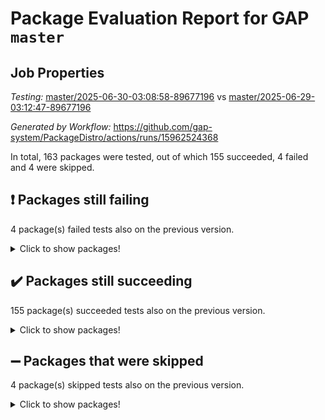 # Package Evaluation Report for GAP `master`

## Job Properties

*Testing:* [master/2025-06-30-03:08:58-89677196](https://github.com/gap-system/PackageDistro/blob/data/reports/master/2025-06-30-03:08:58-89677196) vs [master/2025-06-29-03:12:47-89677196](https://github.com/gap-system/PackageDistro/blob/data/reports/master/2025-06-29-03:12:47-89677196)

*Generated by Workflow:* https://github.com/gap-system/PackageDistro/actions/runs/15962524368

In total, 163 packages were tested, out of which 155 succeeded, 4 failed and 4 were skipped.

## :exclamation: Packages still failing

4 package(s) failed tests also on the previous version.
<details><summary>Click to show packages!</summary>

- semigroups 5.5.1 [(failure)](https://github.com/gap-system/PackageDistro/actions/runs/15962524368/job/45017475830)
- sla 1.6.2 [(failure)](https://github.com/gap-system/PackageDistro/actions/runs/15962524368/job/45017475864)
- typeset 1.2.2 [(failure)](https://github.com/gap-system/PackageDistro/actions/runs/15962524368/job/45017475976)
- wedderga 4.11.0 [(failure)](https://github.com/gap-system/PackageDistro/actions/runs/15962524368/job/45017475890)
</details>

## :heavy_check_mark: Packages still succeeding

155 package(s) succeeded tests also on the previous version.
<details><summary>Click to show packages!</summary>

- 4ti2interface 2024.11-01 [(success)](https://github.com/gap-system/PackageDistro/actions/runs/15962524368/job/45017475617)
- ace 5.7.0 [(success)](https://github.com/gap-system/PackageDistro/actions/runs/15962524368/job/45017475603)
- aclib 1.3.2 [(success)](https://github.com/gap-system/PackageDistro/actions/runs/15962524368/job/45017475606)
- agt 0.3.1 [(success)](https://github.com/gap-system/PackageDistro/actions/runs/15962524368/job/45017475629)
- alco 1.1.1 [(success)](https://github.com/gap-system/PackageDistro/actions/runs/15962524368/job/45017475658)
- alnuth 3.2.1 [(success)](https://github.com/gap-system/PackageDistro/actions/runs/15962524368/job/45017475642)
- anupq 3.3.1 [(success)](https://github.com/gap-system/PackageDistro/actions/runs/15962524368/job/45017475641)
- atlasrep 2.1.9 [(success)](https://github.com/gap-system/PackageDistro/actions/runs/15962524368/job/45017475633)
- autodoc 2025.05.09 [(success)](https://github.com/gap-system/PackageDistro/actions/runs/15962524368/job/45017475632)
- automata 1.16 [(success)](https://github.com/gap-system/PackageDistro/actions/runs/15962524368/job/45017475643)
- automgrp 1.3.3 [(success)](https://github.com/gap-system/PackageDistro/actions/runs/15962524368/job/45017475634)
- autpgrp 1.11.1 [(success)](https://github.com/gap-system/PackageDistro/actions/runs/15962524368/job/45017475630)
- cap 2025.06-08 [(success)](https://github.com/gap-system/PackageDistro/actions/runs/15962524368/job/45017475637)
- caratinterface 2.3.7 [(success)](https://github.com/gap-system/PackageDistro/actions/runs/15962524368/job/45017475650)
- cddinterface 2025.06.24 [(success)](https://github.com/gap-system/PackageDistro/actions/runs/15962524368/job/45017475645)
- circle 1.6.6 [(success)](https://github.com/gap-system/PackageDistro/actions/runs/15962524368/job/45017475646)
- classicpres 1.22 [(success)](https://github.com/gap-system/PackageDistro/actions/runs/15962524368/job/45017475640)
- cohomolo 1.6.11 [(success)](https://github.com/gap-system/PackageDistro/actions/runs/15962524368/job/45017475647)
- congruence 1.2.7 [(success)](https://github.com/gap-system/PackageDistro/actions/runs/15962524368/job/45017475635)
- corefreesub 0.6 [(success)](https://github.com/gap-system/PackageDistro/actions/runs/15962524368/job/45017475649)
- corelg 1.57 [(success)](https://github.com/gap-system/PackageDistro/actions/runs/15962524368/job/45017475639)
- crime 1.6 [(success)](https://github.com/gap-system/PackageDistro/actions/runs/15962524368/job/45017475652)
- crisp 1.4.6 [(success)](https://github.com/gap-system/PackageDistro/actions/runs/15962524368/job/45017475653)
- crypting 0.10.6 [(success)](https://github.com/gap-system/PackageDistro/actions/runs/15962524368/job/45017475662)
- cryst 4.1.27 [(success)](https://github.com/gap-system/PackageDistro/actions/runs/15962524368/job/45017475667)
- crystcat 1.1.10 [(success)](https://github.com/gap-system/PackageDistro/actions/runs/15962524368/job/45017475648)
- ctbllib 1.3.11 [(success)](https://github.com/gap-system/PackageDistro/actions/runs/15962524368/job/45017475654)
- cubefree 1.20 [(success)](https://github.com/gap-system/PackageDistro/actions/runs/15962524368/job/45017475669)
- curlinterface 2.4.2 [(success)](https://github.com/gap-system/PackageDistro/actions/runs/15962524368/job/45017475665)
- cvec 2.8.4 [(success)](https://github.com/gap-system/PackageDistro/actions/runs/15962524368/job/45017475668)
- datastructures 0.3.3 [(success)](https://github.com/gap-system/PackageDistro/actions/runs/15962524368/job/45017475651)
- deepthought 1.0.9 [(success)](https://github.com/gap-system/PackageDistro/actions/runs/15962524368/job/45017475655)
- design 1.8.2 [(success)](https://github.com/gap-system/PackageDistro/actions/runs/15962524368/job/45017475660)
- difsets 2.3.1 [(success)](https://github.com/gap-system/PackageDistro/actions/runs/15962524368/job/45017475674)
- digraphs 1.10.0 [(success)](https://github.com/gap-system/PackageDistro/actions/runs/15962524368/job/45017475663)
- edim 1.3.8 [(success)](https://github.com/gap-system/PackageDistro/actions/runs/15962524368/job/45017475681)
- example 4.4.1 [(success)](https://github.com/gap-system/PackageDistro/actions/runs/15962524368/job/45017475670)
- examplesforhomalg 2023.10-01 [(success)](https://github.com/gap-system/PackageDistro/actions/runs/15962524368/job/45017475671)
- factint 1.6.3 [(success)](https://github.com/gap-system/PackageDistro/actions/runs/15962524368/job/45017475689)
- ferret 1.0.14 [(success)](https://github.com/gap-system/PackageDistro/actions/runs/15962524368/job/45017475682)
- fga 1.5.0 [(success)](https://github.com/gap-system/PackageDistro/actions/runs/15962524368/job/45017475685)
- fining 1.5.6 [(success)](https://github.com/gap-system/PackageDistro/actions/runs/15962524368/job/45017475722)
- float 1.0.7 [(success)](https://github.com/gap-system/PackageDistro/actions/runs/15962524368/job/45017475704)
- format 1.4.4 [(success)](https://github.com/gap-system/PackageDistro/actions/runs/15962524368/job/45017475710)
- forms 1.2.13 [(success)](https://github.com/gap-system/PackageDistro/actions/runs/15962524368/job/45017475692)
- fplsa 1.2.6 [(success)](https://github.com/gap-system/PackageDistro/actions/runs/15962524368/job/45017475711)
- fr 2.4.13 [(success)](https://github.com/gap-system/PackageDistro/actions/runs/15962524368/job/45017475697)
- francy 2.0.3 [(success)](https://github.com/gap-system/PackageDistro/actions/runs/15962524368/job/45017475698)
- fwtree 1.3 [(success)](https://github.com/gap-system/PackageDistro/actions/runs/15962524368/job/45017475693)
- gapdoc 1.6.7 [(success)](https://github.com/gap-system/PackageDistro/actions/runs/15962524368/job/45017475715)
- gauss 2024.11-01 [(success)](https://github.com/gap-system/PackageDistro/actions/runs/15962524368/job/45017475684)
- gaussforhomalg 2024.08-01 [(success)](https://github.com/gap-system/PackageDistro/actions/runs/15962524368/job/45017475694)
- gbnp 1.1.0 [(success)](https://github.com/gap-system/PackageDistro/actions/runs/15962524368/job/45017475712)
- generalizedmorphismsforcap 2025.02-01 [(success)](https://github.com/gap-system/PackageDistro/actions/runs/15962524368/job/45017475734)
- genss 1.6.9 [(success)](https://github.com/gap-system/PackageDistro/actions/runs/15962524368/job/45017475719)
- gradedmodules 2024.12-01 [(success)](https://github.com/gap-system/PackageDistro/actions/runs/15962524368/job/45017475713)
- gradedringforhomalg 2024.07-01 [(success)](https://github.com/gap-system/PackageDistro/actions/runs/15962524368/job/45017475714)
- grape 4.9.2 [(success)](https://github.com/gap-system/PackageDistro/actions/runs/15962524368/job/45017475731)
- groupoids 1.76 [(success)](https://github.com/gap-system/PackageDistro/actions/runs/15962524368/job/45017475733)
- grpconst 2.6.5 [(success)](https://github.com/gap-system/PackageDistro/actions/runs/15962524368/job/45017475742)
- guarana 0.96.3 [(success)](https://github.com/gap-system/PackageDistro/actions/runs/15962524368/job/45017475721)
- guava 3.20 [(success)](https://github.com/gap-system/PackageDistro/actions/runs/15962524368/job/45017475724)
- hap 1.66 [(success)](https://github.com/gap-system/PackageDistro/actions/runs/15962524368/job/45017475716)
- hapcryst 0.1.15 [(success)](https://github.com/gap-system/PackageDistro/actions/runs/15962524368/job/45017475718)
- hecke 1.5.4 [(success)](https://github.com/gap-system/PackageDistro/actions/runs/15962524368/job/45017475725)
- help 4.0 [(success)](https://github.com/gap-system/PackageDistro/actions/runs/15962524368/job/45017475738)
- homalg 2024.01-01 [(success)](https://github.com/gap-system/PackageDistro/actions/runs/15962524368/job/45017475747)
- homalgtocas 2023.11-01 [(success)](https://github.com/gap-system/PackageDistro/actions/runs/15962524368/job/45017475739)
- ibnp 0.15 [(success)](https://github.com/gap-system/PackageDistro/actions/runs/15962524368/job/45017475729)
- idrel 2.48 [(success)](https://github.com/gap-system/PackageDistro/actions/runs/15962524368/job/45017475736)
- images 1.3.3 [(success)](https://github.com/gap-system/PackageDistro/actions/runs/15962524368/job/45017475741)
- intpic 0.4.0 [(success)](https://github.com/gap-system/PackageDistro/actions/runs/15962524368/job/45017475750)
- io 4.9.3 [(success)](https://github.com/gap-system/PackageDistro/actions/runs/15962524368/job/45017475755)
- io_forhomalg 2023.02-04 [(success)](https://github.com/gap-system/PackageDistro/actions/runs/15962524368/job/45017475728)
- irredsol 1.4.4 [(success)](https://github.com/gap-system/PackageDistro/actions/runs/15962524368/job/45017475784)
- json 2.2.3 [(success)](https://github.com/gap-system/PackageDistro/actions/runs/15962524368/job/45017475743)
- jupyterkernel 1.5.1 [(success)](https://github.com/gap-system/PackageDistro/actions/runs/15962524368/job/45017475754)
- jupyterviz 1.5.6 [(success)](https://github.com/gap-system/PackageDistro/actions/runs/15962524368/job/45017475766)
- kan 1.37 [(success)](https://github.com/gap-system/PackageDistro/actions/runs/15962524368/job/45017475781)
- kbmag 1.5.11 [(success)](https://github.com/gap-system/PackageDistro/actions/runs/15962524368/job/45017475751)
- laguna 3.9.7 [(success)](https://github.com/gap-system/PackageDistro/actions/runs/15962524368/job/45017475757)
- liealgdb 2.2.1 [(success)](https://github.com/gap-system/PackageDistro/actions/runs/15962524368/job/45017475763)
- liepring 2.9.1 [(success)](https://github.com/gap-system/PackageDistro/actions/runs/15962524368/job/45017475761)
- liering 2.4.2 [(success)](https://github.com/gap-system/PackageDistro/actions/runs/15962524368/job/45017475764)
- linearalgebraforcap 2025.06-02 [(success)](https://github.com/gap-system/PackageDistro/actions/runs/15962524368/job/45017475771)
- lins 0.9 [(success)](https://github.com/gap-system/PackageDistro/actions/runs/15962524368/job/45017475768)
- localizeringforhomalg 2023.10-01 [(success)](https://github.com/gap-system/PackageDistro/actions/runs/15962524368/job/45017475809)
- loops 3.4.4 [(success)](https://github.com/gap-system/PackageDistro/actions/runs/15962524368/job/45017475756)
- lpres 1.1.1 [(success)](https://github.com/gap-system/PackageDistro/actions/runs/15962524368/job/45017475777)
- majoranaalgebras 1.5.2 [(success)](https://github.com/gap-system/PackageDistro/actions/runs/15962524368/job/45017475759)
- mapclass 1.4.6 [(success)](https://github.com/gap-system/PackageDistro/actions/runs/15962524368/job/45017475775)
- matgrp 0.71 [(success)](https://github.com/gap-system/PackageDistro/actions/runs/15962524368/job/45017475778)
- matricesforhomalg 2024.11-02 [(success)](https://github.com/gap-system/PackageDistro/actions/runs/15962524368/job/45017475795)
- modisom 3.0.0 [(success)](https://github.com/gap-system/PackageDistro/actions/runs/15962524368/job/45017475788)
- modulepresentationsforcap 2024.09-02 [(success)](https://github.com/gap-system/PackageDistro/actions/runs/15962524368/job/45017475773)
- modules 2024.12-01 [(success)](https://github.com/gap-system/PackageDistro/actions/runs/15962524368/job/45017475802)
- monoidalcategories 2025.03-02 [(success)](https://github.com/gap-system/PackageDistro/actions/runs/15962524368/job/45017475786)
- nconvex 2024.12-01 [(success)](https://github.com/gap-system/PackageDistro/actions/runs/15962524368/job/45017475769)
- nilmat 1.4.2 [(success)](https://github.com/gap-system/PackageDistro/actions/runs/15962524368/job/45017475792)
- nock 1.5 [(success)](https://github.com/gap-system/PackageDistro/actions/runs/15962524368/job/45017475780)
- normalizinterface 1.4.1 [(success)](https://github.com/gap-system/PackageDistro/actions/runs/15962524368/job/45017475767)
- nq 2.5.11 [(success)](https://github.com/gap-system/PackageDistro/actions/runs/15962524368/job/45017475794)
- numericalsgps 1.4.0 [(success)](https://github.com/gap-system/PackageDistro/actions/runs/15962524368/job/45017475799)
- openmath 11.5.3 [(success)](https://github.com/gap-system/PackageDistro/actions/runs/15962524368/job/45017475779)
- orb 5.0.1 [(success)](https://github.com/gap-system/PackageDistro/actions/runs/15962524368/job/45017475791)
- packagemanager 1.6.3 [(success)](https://github.com/gap-system/PackageDistro/actions/runs/15962524368/job/45017475810)
- patternclass 2.4.5 [(success)](https://github.com/gap-system/PackageDistro/actions/runs/15962524368/job/45017475793)
- permut 2.0.5 [(success)](https://github.com/gap-system/PackageDistro/actions/runs/15962524368/job/45017475800)
- polenta 1.3.11 [(success)](https://github.com/gap-system/PackageDistro/actions/runs/15962524368/job/45017475816)
- polymaking 0.8.7 [(success)](https://github.com/gap-system/PackageDistro/actions/runs/15962524368/job/45017475820)
- primgrp 3.4.4 [(success)](https://github.com/gap-system/PackageDistro/actions/runs/15962524368/job/45017475818)
- profiling 2.6.2 [(success)](https://github.com/gap-system/PackageDistro/actions/runs/15962524368/job/45017475831)
- qdistrnd 0.9.5 [(success)](https://github.com/gap-system/PackageDistro/actions/runs/15962524368/job/45017475812)
- qpa 1.35 [(success)](https://github.com/gap-system/PackageDistro/actions/runs/15962524368/job/45017475829)
- quagroup 1.8.4 [(success)](https://github.com/gap-system/PackageDistro/actions/runs/15962524368/job/45017475803)
- radiroot 2.9 [(success)](https://github.com/gap-system/PackageDistro/actions/runs/15962524368/job/45017475808)
- rcwa 4.7.1 [(success)](https://github.com/gap-system/PackageDistro/actions/runs/15962524368/job/45017475835)
- rds 1.8 [(success)](https://github.com/gap-system/PackageDistro/actions/runs/15962524368/job/45017475807)
- recog 1.4.4 [(success)](https://github.com/gap-system/PackageDistro/actions/runs/15962524368/job/45017475844)
- repndecomp 1.3.0 [(success)](https://github.com/gap-system/PackageDistro/actions/runs/15962524368/job/45017475846)
- repsn 3.1.2 [(success)](https://github.com/gap-system/PackageDistro/actions/runs/15962524368/job/45017475848)
- resclasses 4.7.3 [(success)](https://github.com/gap-system/PackageDistro/actions/runs/15962524368/job/45017475826)
- ringsforhomalg 2024.11-02 [(success)](https://github.com/gap-system/PackageDistro/actions/runs/15962524368/job/45017475840)
- sco 2023.08-01 [(success)](https://github.com/gap-system/PackageDistro/actions/runs/15962524368/job/45017475874)
- scscp 2.4.3 [(success)](https://github.com/gap-system/PackageDistro/actions/runs/15962524368/job/45017475842)
- sglppow 2.4 [(success)](https://github.com/gap-system/PackageDistro/actions/runs/15962524368/job/45017475859)
- sgpviz 0.999.6 [(success)](https://github.com/gap-system/PackageDistro/actions/runs/15962524368/job/45017475916)
- simpcomp 2.1.14 [(success)](https://github.com/gap-system/PackageDistro/actions/runs/15962524368/job/45017475851)
- singular 2024.06.03 [(success)](https://github.com/gap-system/PackageDistro/actions/runs/15962524368/job/45017475854)
- sl2reps 1.1 [(success)](https://github.com/gap-system/PackageDistro/actions/runs/15962524368/job/45017475855)
- smallantimagmas 0.4.1 [(success)](https://github.com/gap-system/PackageDistro/actions/runs/15962524368/job/45017475853)
- smallgrp 1.5.4 [(success)](https://github.com/gap-system/PackageDistro/actions/runs/15962524368/job/45017475902)
- smallsemi 0.7.2 [(success)](https://github.com/gap-system/PackageDistro/actions/runs/15962524368/job/45017475885)
- sonata 2.9.6 [(success)](https://github.com/gap-system/PackageDistro/actions/runs/15962524368/job/45017475891)
- sophus 1.27 [(success)](https://github.com/gap-system/PackageDistro/actions/runs/15962524368/job/45017475880)
- sotgrps 1.3 [(success)](https://github.com/gap-system/PackageDistro/actions/runs/15962524368/job/45017475884)
- spinsym 1.5.2 [(success)](https://github.com/gap-system/PackageDistro/actions/runs/15962524368/job/45017475932)
- standardff 1.0 [(success)](https://github.com/gap-system/PackageDistro/actions/runs/15962524368/job/45017475873)
- symbcompcc 1.3.2 [(success)](https://github.com/gap-system/PackageDistro/actions/runs/15962524368/job/45017475869)
- thelma 1.3 [(success)](https://github.com/gap-system/PackageDistro/actions/runs/15962524368/job/45017475899)
- tomlib 1.2.11 [(success)](https://github.com/gap-system/PackageDistro/actions/runs/15962524368/job/45017475860)
- toolsforhomalg 2025.05-01 [(success)](https://github.com/gap-system/PackageDistro/actions/runs/15962524368/job/45017475895)
- toric 1.9.6 [(success)](https://github.com/gap-system/PackageDistro/actions/runs/15962524368/job/45017475927)
- transgrp 3.6.5 [(success)](https://github.com/gap-system/PackageDistro/actions/runs/15962524368/job/45017475898)
- ugaly 4.1.3 [(success)](https://github.com/gap-system/PackageDistro/actions/runs/15962524368/job/45017475903)
- unipot 1.6 [(success)](https://github.com/gap-system/PackageDistro/actions/runs/15962524368/job/45017475894)
- unitlib 5.0.0 [(success)](https://github.com/gap-system/PackageDistro/actions/runs/15962524368/job/45017475930)
- utils 0.89 [(success)](https://github.com/gap-system/PackageDistro/actions/runs/15962524368/job/45017475919)
- uuid 0.7 [(success)](https://github.com/gap-system/PackageDistro/actions/runs/15962524368/job/45017475925)
- walrus 0.9991 [(success)](https://github.com/gap-system/PackageDistro/actions/runs/15962524368/job/45017475917)
- wpe 0.8 [(success)](https://github.com/gap-system/PackageDistro/actions/runs/15962524368/job/45017475900)
- xmod 2.93 [(success)](https://github.com/gap-system/PackageDistro/actions/runs/15962524368/job/45017475938)
- xmodalg 1.32 [(success)](https://github.com/gap-system/PackageDistro/actions/runs/15962524368/job/45017475910)
- yangbaxter 0.10.6 [(success)](https://github.com/gap-system/PackageDistro/actions/runs/15962524368/job/45017475924)
- zeromqinterface 0.17 [(success)](https://github.com/gap-system/PackageDistro/actions/runs/15962524368/job/45017475914)
</details>

## :heavy_minus_sign: Packages that were skipped

4 package(s) skipped tests also on the previous version.
<details><summary>Click to show packages!</summary>

- browse 1.8.21 [(skipped)](https://github.com/gap-system/PackageDistro/actions/runs/15962524368/job/45017199945)
- itc 1.5.1 [(skipped)](https://github.com/gap-system/PackageDistro/actions/runs/15962524368/job/45017199945)
- polycyclic 2.16 [(skipped)](https://github.com/gap-system/PackageDistro/actions/runs/15962524368/job/45017199945)
- xgap 4.32 [(skipped)](https://github.com/gap-system/PackageDistro/actions/runs/15962524368/job/45017199945)
</details>

